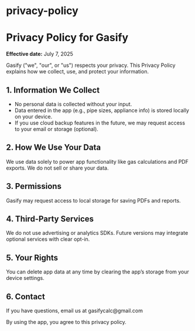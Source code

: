 # privacy-policy

<!DOCTYPE html>
<html>
<head>
  <title>Privacy Policy - Gasify</title>
</head>
<body>
  <h1>Privacy Policy for Gasify</h1>
  <p><strong>Effective date:</strong> July 7, 2025</p>

  <p>Gasify ("we", "our", or "us") respects your privacy. This Privacy Policy explains how we collect, use, and protect your information.</p>

  <h2>1. Information We Collect</h2>
  <ul>
    <li>No personal data is collected without your input.</li>
    <li>Data entered in the app (e.g., pipe sizes, appliance info) is stored locally on your device.</li>
    <li>If you use cloud backup features in the future, we may request access to your email or storage (optional).</li>
  </ul>

  <h2>2. How We Use Your Data</h2>
  <p>We use data solely to power app functionality like gas calculations and PDF exports. We do not sell or share your data.</p>

  <h2>3. Permissions</h2>
  <p>Gasify may request access to local storage for saving PDFs and reports.</p>

  <h2>4. Third-Party Services</h2>
  <p>We do not use advertising or analytics SDKs. Future versions may integrate optional services with clear opt-in.</p>

  <h2>5. Your Rights</h2>
  <p>You can delete app data at any time by clearing the app’s storage from your device settings.</p>

  <h2>6. Contact</h2>
  <p>If you have questions, email us at gasifycalc@gmail.com</p>

  <p>By using the app, you agree to this privacy policy.</p>
</body>
</html>
